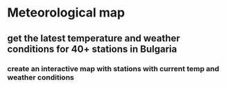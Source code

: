 # Meteorological map 
## get the latest temperature and weather conditions for 40+ stations in Bulgaria
### create an interactive map with stations with current temp and weather conditions
